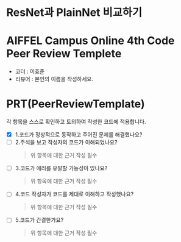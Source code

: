 # ResNet과 PlainNet 비교하기

# AIFFEL Campus Online 4th Code Peer Review Templete
- 코더 : 이효준
- 리뷰어 : 본인의 이름을 작성하세요.


# PRT(PeerReviewTemplate)
각 항목을 스스로 확인하고 토의하여 작성한 코드에 적용합니다.
- [x] 1.코드가 정상적으로 동작하고 주어진 문제를 해결했나요?
- [ ] 2.주석을 보고 작성자의 코드가 이해되었나요?
  > 위 항목에 대한 근거 작성 필수
- [ ] 3.코드가 에러를 유발할 가능성이 있나요?
  > 위 항목에 대한 근거 작성 필수
- [ ] 4.코드 작성자가 코드를 제대로 이해하고 작성했나요?
  > 위 항목에 대한 근거 작성 필수
- [ ] 5.코드가 간결한가요?
  > 위 항목에 대한 근거 작성 필수
